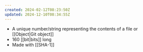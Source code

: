 ```yaml
---
created: 2024-02-12T08:23:50Z
updated: 2024-12-10T08:34:55Z
---
```

- A unique number/string representing the contents of a file or [[Object|Git object]]
- 160 [[bit|bits]] long
- Made with [[SHA-1]]